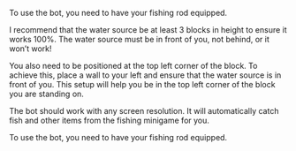 To use the bot, you need to have your fishing rod equipped.

I recommend that the water source be at least 3 blocks in height to ensure it works 100%. The water source must be in front of you, not behind, or it won’t work!

You also need to be positioned at the top left corner of the block. To achieve this, place a wall to your left and ensure that the water source is in front of you. This setup will help you be in the top left corner of the block you are standing on.

The bot should work with any screen resolution. It will automatically catch fish and other items from the fishing minigame for you.

To use the bot, you need to have your fishing rod equipped.

